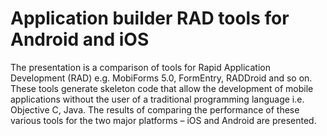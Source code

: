 # Application builder RAD tools for Android and iOS
The presentation is a comparison of tools for Rapid Application Development (RAD) e.g. MobiForms 5.0, FormEntry, RADDroid and so on. These tools generate skeleton code that allow the development of mobile applications without the user of a traditional programming language i.e. Objective C, Java. The results of comparing the performance of these various tools for the two major platforms – iOS and Android are presented.
